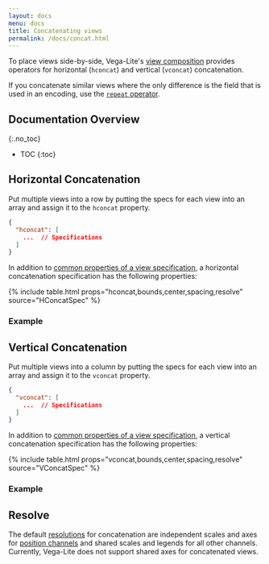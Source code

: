 ```yaml
---
layout: docs
menu: docs
title: Concatenating views
permalink: /docs/concat.html
---
```


To place views side-by-side, Vega-Lite's [view composition](composition.html) provides operators for horizontal (`hconcat`) and vertical (`vconcat`) concatenation.

If you concatenate similar views where the only difference is the field that is used in an encoding, use the [`repeat` operator](repeat.html).

## Documentation Overview

{:.no_toc}

<!-- prettier-ignore -->
- TOC
{:toc}

## Horizontal Concatenation

Put multiple views into a row by putting the specs for each view into an array and assign it to the `hconcat` property.

```json
{
  "hconcat": [
    ...  // Specifications
  ]
}
```

In addition to [common properties of a view specification](spec.html#common), a horizontal concatenation specification has the following properties:

{% include table.html props="hconcat,bounds,center,spacing,resolve" source="HConcatSpec" %}

### Example

<span class="vl-example" data-name="hconcat_weather"></span>

## Vertical Concatenation

Put multiple views into a column by putting the specs for each view into an array and assign it to the `vconcat` property.

```json
{
  "vconcat": [
    ...  // Specifications
  ]
}
```

In addition to [common properties of a view specification](spec.html#common), a vertical concatenation specification has the following properties:

{% include table.html props="vconcat,bounds,center,spacing,resolve" source="VConcatSpec" %}

### Example

<span class="vl-example" data-name="vconcat_weather"></span>

## Resolve

The default [resolutions](resolve.html) for concatenation are independent scales and axes for [position channels](encoding.html#position) and shared scales and legends for all other channels. Currently, Vega-Lite does not support shared axes for concatenated views.
